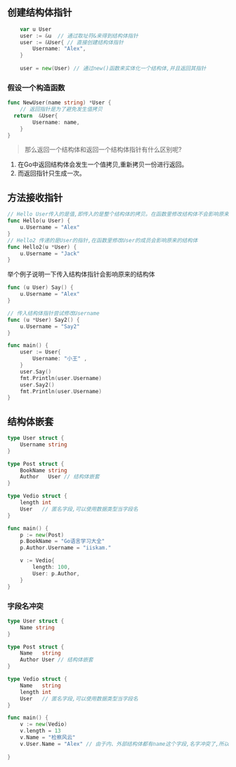 ## 创建结构体指针

```go
	var u User
	user := &u  // 通过取址符&来得到结构体指针
	user := &User{ // 直接创建结构体指针
		Username: "Alex",
	}
	
	user = new(User) // 通过new()函数来实体化一个结构体,并且返回其指针
```

### 假设一个构造函数

```go
func NewUser(name string) *User {
	// 返回指针是为了避免发生值拷贝
  return  &User{
		Username: name,
	}
}
```

> 那么返回一个结构体和返回一个结构体指针有什么区别呢?

1. 在Go中返回结构体会发生一个值拷贝,重新拷贝一份进行返回。
2. 而返回指针只生成一次。

## 方法接收指针

```go
// Hello User传入的是值,即传入的是整个结构体的拷贝。在函数里修改结构体不会影响原来的结构体
func Hello(u User) {
	u.Username = "Alex"
}
// Hello2 传递的是User的指针,在函数里修改User的成员会影响原来的结构体
func Hello2(u *User) {
	u.Username = "Jack"
}
```

举个例子说明一下传入结构体指针会影响原来的结构体

```go
func (u User) Say() {
	u.Username = "Alex"
}

// 传入结构体指针尝试修改Username
func (u *User) Say2() {
	u.Username = "Say2"
}

func main() {
	user := User{
		Username: "小王" ,
	}
	user.Say()
	fmt.Println(user.Username)
	user.Say2()
	fmt.Println(user.Username)
}
```

##  结构体嵌套

```go
type User struct {
	Username string
}

type Post struct {
	BookName string
	Author   User // 结构体嵌套
}

type Vedio struct {
	length int
	User   // 匿名字段,可以使用数据类型当字段名
}

func main() {
	p := new(Post)
	p.BookName = "Go语言学习大全"
	p.Author.Username = "iiskam."

	v := Vedio{
		length: 100,
		User: p.Author,
	}
}
```

### 字段名冲突

```go
type User struct {
	Name string
}

type Post struct {
	Name   string
	Author User // 结构体嵌套
}

type Vedio struct {
	Name   string
	length int
	User   // 匿名字段,可以使用数据类型当字段名
}

func main() {
	v := new(Vedio)
	v.length = 13
	v.Name = "检察风云"
	v.User.Name = "Alex" // 由于内、外部结构体都有name这个字段,名字冲突了,所以需要指定中间字段名
	
}
```

